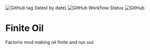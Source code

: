 ![GitHub tag (latest by date)](https://img.shields.io/github/v/release/Porkchop13/Factorio-Finite-Oil)
![GitHub Workflow Status](https://img.shields.io/github/workflow/status/Porkchop13/Factorio-Finite-Oil/Lint?label=lint)
![GitHub](https://img.shields.io/github/license/Porkchop13/Factorio-Finite-Oil)

# Finite Oil

Factorio mod making oil finite and run out
